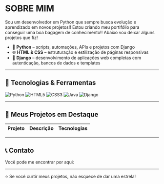 # SOBRE MIM 

Sou um desenvolvedor em Python que sempre busca evolução e aprendizado em novos projetos!! Estou criando meu portifólio para conseguir uma boa bagagem de conhecimento!! Abaixo vou deixar alguns projetos que fiz!

- 🐍 **Python** – scripts, automações, APIs e projetos com Django
- 🌐 **HTML & CSS** – estruturação e estilização de páginas responsivas
- 🚀 **Django** – desenvolvimento de aplicações web completas com autenticação, bancos de dados e templates

---

## 📌 Tecnologias & Ferramentas

![Python](https://img.shields.io/badge/Python-3776AB?style=for-the-badge&logo=python&logoColor=white)
![HTML5](https://img.shields.io/badge/HTML5-E34F26?style=for-the-badge&logo=html5&logoColor=white)
![CSS3](https://img.shields.io/badge/CSS3-1572B6?style=for-the-badge&logo=css3&logoColor=white)
![Java](https://img.shields.io/badge/Java-007396?style=for-the-badge&logo=java&logoColor=white)
![Django](https://img.shields.io/badge/Django-092E20?style=for-the-badge&logo=django&logoColor=white)

---

## 📂 Meus Projetos em Destaque

| Projeto | Descrição | Tecnologias |
|--------|-----------|-------------|


---

## 📞 Contato

Você pode me encontrar por aqui:



---

⭐ Se você curtir meus projetos, não esquece de dar uma estrela!


